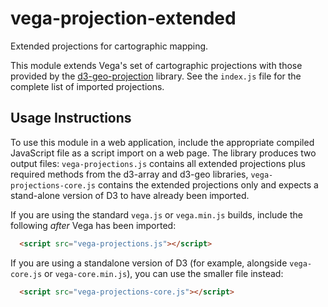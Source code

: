 # vega-projection-extended

Extended projections for cartographic mapping.

This module extends Vega's set of cartographic projections with those provided by the [d3-geo-projection](https://github.com/d3/d3-geo-projection) library. See the `index.js` file for the complete list of imported projections.

## Usage Instructions

To use this module in a web application, include the appropriate compiled JavaScript file as a script import on a web page. The library produces two output files: `vega-projections.js` contains all extended projections plus required methods from the d3-array and d3-geo libraries, `vega-projections-core.js` contains the extended projections only and expects a stand-alone version of D3 to have already been imported.

If you are using the standard `vega.js` or `vega.min.js` builds, include the following _after_ Vega has been imported:

```html
  <script src="vega-projections.js"></script>
```

If you are using a standalone version of D3 (for example, alongside `vega-core.js` or `vega-core.min.js`), you can use the smaller file instead:

```html
  <script src="vega-projections-core.js"></script>
```
